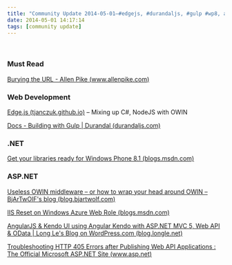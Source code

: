 ```yaml
---
title: "Community Update 2014-05-01–#edgejs, #durandaljs, #gulp #wp8, and more #aspnet"
date: 2014-05-01 14:17:14
tags: [community update]
---
```


&nbsp;

### Must Read

[Burying the URL - Allen Pike (www.allenpike.com)](http://www.allenpike.com/2014/burying-the-url/)

### Web Development

[Edge.js (tjanczuk.github.io)](http://tjanczuk.github.io/edge/#/38) – Mixing up C#, NodeJS with OWIN

[Docs - Building with Gulp | Durandal (durandaljs.com)](http://durandaljs.com/documentation/Gulp.html)

### .NET

[Get your libraries ready for Windows Phone 8.1 (blogs.msdn.com)](http://blogs.msdn.com/b/dotnet/archive/2014/04/30/get-your-libraries-ready-for-windows-phone-8-1.aspx)

### ASP.NET

[Useless OWIN middleware – or how to wrap your head around OWIN – BjArTwOlF's blog (blog.bjartwolf.com)](http://blog.bjartwolf.com/?&amp;p=2612)

[IIS Reset on Windows Azure Web Role (blogs.msdn.com)](http://blogs.msdn.com/b/windowsazure/archive/2014/04/30/iis-reset-on-windows-azure-web-role.aspx)

[AngularJS &amp; Kendo UI using Angular Kendo with ASP.NET MVC 5, Web API &amp; OData | Long Le's Blog on WordPress.com (blog.longle.net)](http://blog.longle.net/2014/05/01/angularjs-kendo-ui-using-angular-kendo-with-asp-net-mvc-5-web-api-odata/)

[Troubleshooting HTTP 405 Errors after Publishing Web API Applications : The Official Microsoft ASP.NET Site (www.asp.net)](http://www.asp.net/web-api/overview/testing-and-debugging/troubleshooting-http-405-errors-after-publishing-web-api-applications)